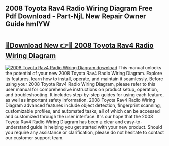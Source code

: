 ## 2008 Toyota Rav4 Radio Wiring Diagram Free Pdf Download - Part-NjL New Repair Owner Guide hmlYW

# <h2><a href="http://dflezx.blite.top/?on=2008+Toyota+Rav4+Radio+Wiring+Diagram">🔗Download New 👉🔴 2008 Toyota Rav4 Radio Wiring Diagram</a></h2>

[![2008 Toyota Rav4 Radio Wiring Diagram download](https://i.imgur.com/lujVjoI.png)](http://dflezx.blite.top/?on=2008+Toyota+Rav4+Radio+Wiring+Diagram)
This manual unlocks the potential of your new 2008 Toyota Rav4 Radio Wiring Diagram. Explore its features, learn how to install, operate, and maintain it seamlessly. Before using your 2008 Toyota Rav4 Radio Wiring Diagram, please refer to this user manual for comprehensive instructions on product setup, operation, and troubleshooting. It includes step-by-step guides for using each feature, as well as important safety information. 2008 Toyota Rav4 Radio Wiring Diagram advanced features include object detection, fingerprint scanning, customizable profiles, and automated tasks, all of which can be accessed and customized through the user interface. It's our hope that the 2008 Toyota Rav4 Radio Wiring Diagram has been a clear and easy-to-understand guide in helping you get started with your new product. Should you require any assistance or clarification, please do not hesitate to contact our customer support team.
